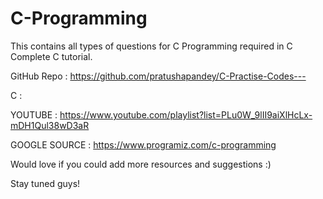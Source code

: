 # C-Programming
This contains all types of questions for C Programming required in C Complete C tutorial.

GitHub Repo : https://github.com/pratushapandey/C-Practise-Codes---

C :

YOUTUBE : https://www.youtube.com/playlist?list=PLu0W_9lII9aiXlHcLx-mDH1Qul38wD3aR

GOOGLE SOURCE : https://www.programiz.com/c-programming

Would love if you could add more resources and suggestions :)

Stay tuned guys!

